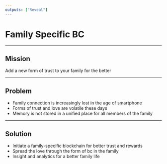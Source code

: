 ```yaml
---
outputs: ["Reveal"]
---
```


# Family Specific BC

---

## Mission

Add a new form of trust to your family for the better

---

## Problem

- Family connection is increasingly lost in the age of smartphone
- Forms of trust and love are volatile these days
- Memory is not stored in a unified place for all members of the family

---

## Solution

- Initiate a family-specific blockchain for better trust and rewards
- Spread the love through the form of bc in the family
- Insight and analytics for a better family life
